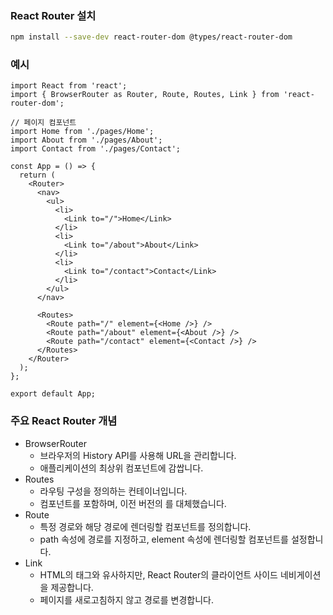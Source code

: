 ### React Router 설치

```bash
npm install --save-dev react-router-dom @types/react-router-dom
```

### 예시

```tsx
import React from 'react';
import { BrowserRouter as Router, Route, Routes, Link } from 'react-router-dom';

// 페이지 컴포넌트
import Home from './pages/Home';
import About from './pages/About';
import Contact from './pages/Contact';

const App = () => {
  return (
    <Router>
      <nav>
        <ul>
          <li>
            <Link to="/">Home</Link>
          </li>
          <li>
            <Link to="/about">About</Link>
          </li>
          <li>
            <Link to="/contact">Contact</Link>
          </li>
        </ul>
      </nav>

      <Routes>
        <Route path="/" element={<Home />} />
        <Route path="/about" element={<About />} />
        <Route path="/contact" element={<Contact />} />
      </Routes>
    </Router>
  );
};

export default App;
```

### 주요 React Router 개념

- BrowserRouter
  - 브라우저의 History API를 사용해 URL을 관리합니다.
  - 애플리케이션의 최상위 컴포넌트에 감쌉니다.
- Routes
  - 라우팅 구성을 정의하는 컨테이너입니다.
  - <Route> 컴포넌트를 포함하며, 이전 버전의 <Switch>를 대체했습니다.
- Route
  - 특정 경로와 해당 경로에 렌더링할 컴포넌트를 정의합니다.
  - path 속성에 경로를 지정하고, element 속성에 렌더링할 컴포넌트를 설정합니다.
- Link
  - HTML의 <a> 태그와 유사하지만, React Router의 클라이언트 사이드 네비게이션을 제공합니다.
  - 페이지를 새로고침하지 않고 경로를 변경합니다.